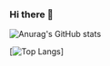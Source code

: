 ### Hi there 👋



![Anurag's GitHub stats](https://github-readme-stats.vercel.app/api?username=MRacumen&show_icons=true&theme=tokyonight)

[![Top Langs](https://github-readme-stats.vercel.app/api/top-langs/?username=anuraghazra&layout=compact&theme=gruvbox)]

